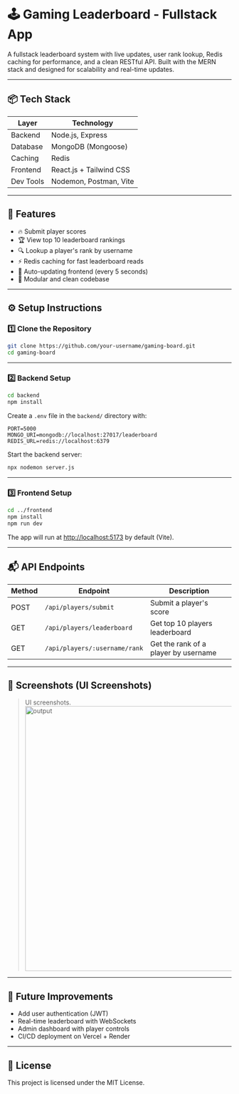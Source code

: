 # 🕹️ Gaming Leaderboard - Fullstack App

A fullstack leaderboard system with live updates, user rank lookup, Redis caching for performance, and a clean RESTful API. Built with the MERN stack and designed for scalability and real-time updates.

---

## 📦 Tech Stack

| Layer     | Technology              |
| --------- | ----------------------- |
| Backend   | Node.js, Express        |
| Database  | MongoDB (Mongoose)      |
| Caching   | Redis                   |
| Frontend  | React.js + Tailwind CSS |
| Dev Tools | Nodemon, Postman, Vite  |

---

## 🚀 Features

- 🔥 Submit player scores
- 🏆 View top 10 leaderboard rankings
- 🔍 Lookup a player's rank by username
- ⚡️ Redis caching for fast leaderboard reads
- 🔄 Auto-updating frontend (every 5 seconds)
- 🧩 Modular and clean codebase

---

## ⚙️ Setup Instructions

### 1️⃣ Clone the Repository

```bash
git clone https://github.com/your-username/gaming-board.git
cd gaming-board
```

---

### 2️⃣ Backend Setup

```bash
cd backend
npm install
```

Create a `.env` file in the `backend/` directory with:

```env
PORT=5000
MONGO_URI=mongodb://localhost:27017/leaderboard
REDIS_URL=redis://localhost:6379
```

Start the backend server:

```bash
npx nodemon server.js
```

---

### 3️⃣ Frontend Setup

```bash
cd ../frontend
npm install
npm run dev
```

The app will run at [http://localhost:5173](http://localhost:5173) by default (Vite).

---

## 📬 API Endpoints

| Method | Endpoint                      | Description                          |
| ------ | ----------------------------- | ------------------------------------ |
| POST   | `/api/players/submit`         | Submit a player's score              |
| GET    | `/api/players/leaderboard`    | Get top 10 players leaderboard       |
| GET    | `/api/players/:username/rank` | Get the rank of a player by username |

---

## 📸 Screenshots (UI Screenshots)

> UI screenshots.<img width="468" height="595" alt="output" src="https://github.com/user-attachments/assets/260a38ad-155b-4d6a-82e9-13d15e90c964" />


---

## 🧠 Future Improvements

- Add user authentication (JWT)
- Real-time leaderboard with WebSockets
- Admin dashboard with player controls
- CI/CD deployment on Vercel + Render

---

## 📄 License

This project is licensed under the MIT License.
